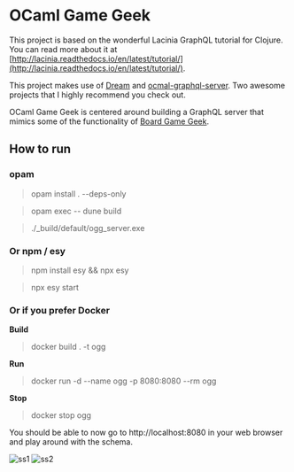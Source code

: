# OCaml Game Geek

This project is based on the wonderful Lacinia GraphQL tutorial for Clojure. You can read more about it at [http://lacinia.readthedocs.io/en/latest/tutorial/](http://lacinia.readthedocs.io/en/latest/tutorial/).

This project makes use of
[Dream](https://github.com/aantron/dream)
and [ocmal-graphql-server](https://github.com/andreas/ocaml-graphql-server). Two awesome projects that I highly recommend you check out.

OCaml Game Geek is centered around building a GraphQL server that mimics some of the functionality of [Board Game Geek](https://boardgamegeek.com/).

## How to run

### opam
> opam install . --deps-only

> opam exec -- dune build

> ./_build/default/ogg_server.exe

### Or npm / esy
> npm install esy && npx esy

> npx esy start


### Or if you prefer Docker

**Build**
> docker build . -t ogg

**Run**
> docker run -d --name ogg -p 8080:8080 --rm ogg

**Stop**
> docker stop ogg

You should be able to now go to http://localhost:8080 in your web browser and play around with the schema.

![ss1](https://user-images.githubusercontent.com/1703143/169666545-aba23d3e-425e-4a3f-8e55-008d4ef1d1d2.png)
![ss2](https://user-images.githubusercontent.com/1703143/169666546-da16258d-41ad-4690-a5ba-2c247c59b943.png)
